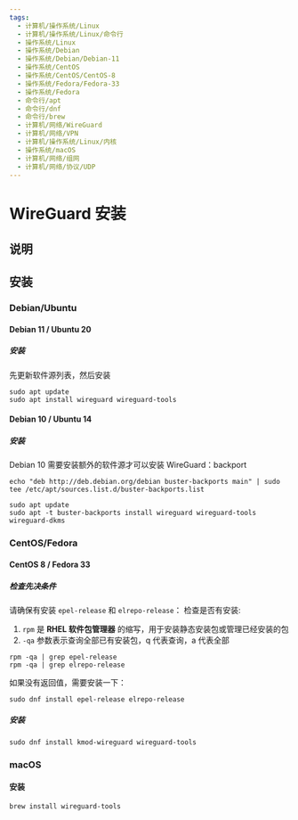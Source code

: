 ```yaml
---
tags:
  - 计算机/操作系统/Linux
  - 计算机/操作系统/Linux/命令行
  - 操作系统/Linux
  - 操作系统/Debian
  - 操作系统/Debian/Debian-11
  - 操作系统/CentOS
  - 操作系统/CentOS/CentOS-8
  - 操作系统/Fedora/Fedora-33
  - 操作系统/Fedora
  - 命令行/apt
  - 命令行/dnf
  - 命令行/brew
  - 计算机/网络/WireGuard
  - 计算机/网络/VPN
  - 计算机/操作系统/Linux/内核
  - 操作系统/macOS
  - 计算机/网络/组网
  - 计算机/网络/协议/UDP
---
```

# WireGuard 安装

## 说明

## 安装

### Debian/Ubuntu

#### Debian 11 / Ubuntu 20

##### 安装

先更新软件源列表，然后安装

```shell
sudo apt update
sudo apt install wireguard wireguard-tools
```

#### Debian 10 / Ubuntu 14

##### 安装

Debian 10 需要安装额外的软件源才可以安装 WireGuard：backport

```shell
echo "deb http://deb.debian.org/debian buster-backports main" | sudo tee /etc/apt/sources.list.d/buster-backports.list
```

```shell
sudo apt update
sudo apt -t buster-backports install wireguard wireguard-tools wireguard-dkms
```

### CentOS/Fedora

#### CentOS 8 / Fedora 33

##### 检查先决条件

请确保有安装 `epel-release` 和 `elrepo-release`：
检查是否有安装:

1. `rpm` 是 **RHEL 软件包管理器** 的缩写，用于安装静态安装包或管理已经安装的包
2. `-qa` 参数表示查询全部已有安装包，q 代表查询，a 代表全部

```shell
rpm -qa | grep epel-release
rpm -qa | grep elrepo-release
```

如果没有返回值，需要安装一下：

```shell
sudo dnf install epel-release elrepo-release
```

##### 安装

```shell
sudo dnf install kmod-wireguard wireguard-tools
```

### macOS

#### 安装

```shell
brew install wireguard-tools
```
